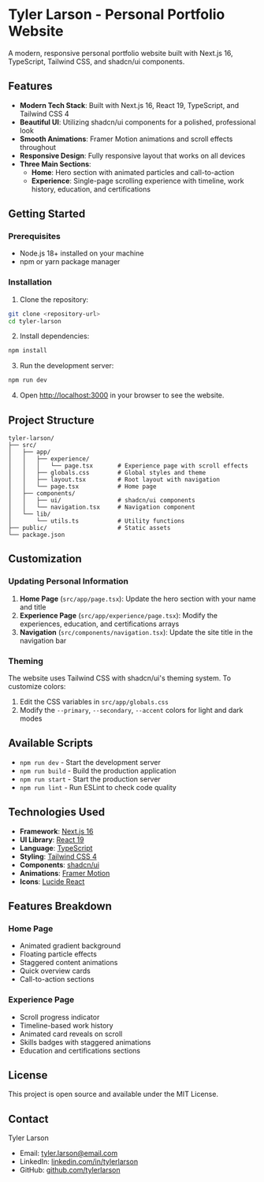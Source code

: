# Tyler Larson - Personal Portfolio Website

A modern, responsive personal portfolio website built with Next.js 16, TypeScript, Tailwind CSS, and shadcn/ui components.

## Features

- **Modern Tech Stack**: Built with Next.js 16, React 19, TypeScript, and Tailwind CSS 4
- **Beautiful UI**: Utilizing shadcn/ui components for a polished, professional look
- **Smooth Animations**: Framer Motion animations and scroll effects throughout
- **Responsive Design**: Fully responsive layout that works on all devices
- **Three Main Sections**:
  - **Home**: Hero section with animated particles and call-to-action
  - **Experience**: Single-page scrolling experience with timeline, work history, education, and certifications

## Getting Started

### Prerequisites

- Node.js 18+ installed on your machine
- npm or yarn package manager

### Installation

1. Clone the repository:
```bash
git clone <repository-url>
cd tyler-larson
```

2. Install dependencies:
```bash
npm install
```

3. Run the development server:
```bash
npm run dev
```

4. Open [http://localhost:3000](http://localhost:3000) in your browser to see the website.

## Project Structure

```
tyler-larson/
├── src/
│   ├── app/
│   │   ├── experience/
│   │   │   └── page.tsx       # Experience page with scroll effects
│   │   ├── globals.css        # Global styles and theme
│   │   ├── layout.tsx         # Root layout with navigation
│   │   └── page.tsx           # Home page
│   ├── components/
│   │   ├── ui/                # shadcn/ui components
│   │   └── navigation.tsx     # Navigation component
│   └── lib/
│       └── utils.ts           # Utility functions
├── public/                    # Static assets
└── package.json
```

## Customization

### Updating Personal Information

1. **Home Page** (`src/app/page.tsx`): Update the hero section with your name and title
2. **Experience Page** (`src/app/experience/page.tsx`): Modify the experiences, education, and certifications arrays
4. **Navigation** (`src/components/navigation.tsx`): Update the site title in the navigation bar

### Theming

The website uses Tailwind CSS with shadcn/ui's theming system. To customize colors:

1. Edit the CSS variables in `src/app/globals.css`
2. Modify the `--primary`, `--secondary`, `--accent` colors for light and dark modes

## Available Scripts

- `npm run dev` - Start the development server
- `npm run build` - Build the production application
- `npm run start` - Start the production server
- `npm run lint` - Run ESLint to check code quality

## Technologies Used

- **Framework**: [Next.js 16](https://nextjs.org/)
- **UI Library**: [React 19](https://react.dev/)
- **Language**: [TypeScript](https://www.typescriptlang.org/)
- **Styling**: [Tailwind CSS 4](https://tailwindcss.com/)
- **Components**: [shadcn/ui](https://ui.shadcn.com/)
- **Animations**: [Framer Motion](https://www.framer.com/motion/)
- **Icons**: [Lucide React](https://lucide.dev/)

## Features Breakdown

### Home Page
- Animated gradient background
- Floating particle effects
- Staggered content animations
- Quick overview cards
- Call-to-action sections

### Experience Page
- Scroll progress indicator
- Timeline-based work history
- Animated card reveals on scroll
- Skills badges with staggered animations
- Education and certifications sections


## License

This project is open source and available under the MIT License.

## Contact

Tyler Larson
- Email: tyler.larson@email.com
- LinkedIn: [linkedin.com/in/tylerlarson](https://linkedin.com/in/tylerlarson)
- GitHub: [github.com/tylerlarson](https://github.com/tylerlarson)
